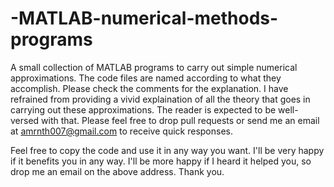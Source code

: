 # -MATLAB-numerical-methods-programs
A small collection of MATLAB programs to carry out simple numerical approximations. The code files are named according to what they accomplish. Please check the comments for the explanation. I have refrained from providing a vivid explaination of all the theory that goes in carrying out these approximations. The reader is expected to be well-versed with that. 
Please feel free to drop pull requests or send me an email at amrnth007@gmail.com to receive quick responses. 

Feel free to copy the code and use it in any way you want. I'll be very happy if it benefits you in any way. I'll be more happy if I heard it helped you, so drop me an email on the above address.
Thank you.

